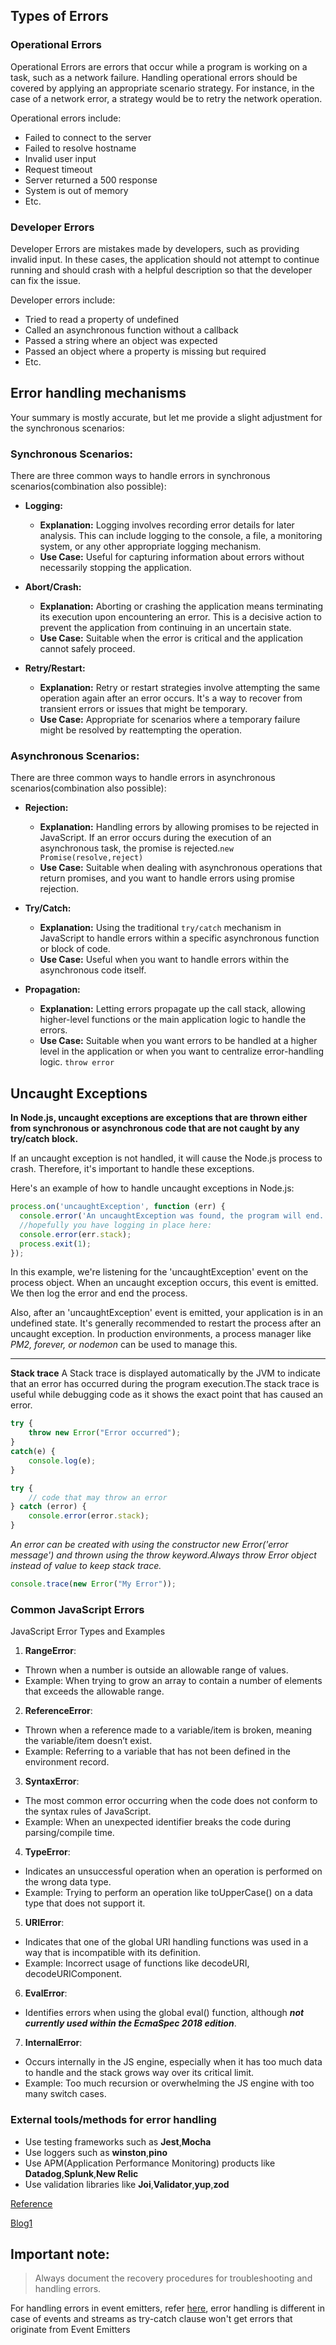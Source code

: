 ## Types of Errors


### Operational Errors

Operational Errors are errors that occur while a program is working on a task, such as a network failure. Handling operational errors should be covered by applying an appropriate scenario strategy. For instance, in the case of a network error, a strategy would be to retry the network operation.

Operational errors include:

- Failed to connect to the server
- Failed to resolve hostname
- Invalid user input
- Request timeout
- Server returned a 500 response
- System is out of memory
- Etc.

### Developer Errors

Developer Errors are mistakes made by developers, such as providing invalid input. In these cases, the application should not attempt to continue running and should crash with a helpful description so that the developer can fix the issue.

Developer errors include:

- Tried to read a property of undefined
- Called an asynchronous function without a callback
- Passed a string where an object was expected
- Passed an object where a property is missing but required
- Etc.

## Error handling mechanisms

Your summary is mostly accurate, but let me provide a slight adjustment for the synchronous scenarios:

### Synchronous Scenarios:

There are three common ways to handle errors in synchronous scenarios(combination also possible):

- **Logging:**
  - **Explanation:** Logging involves recording error details for later analysis. This can include logging to the console, a file, a monitoring system, or any other appropriate logging mechanism.
  - **Use Case:** Useful for capturing information about errors without necessarily stopping the application.

- **Abort/Crash:**
  - **Explanation:** Aborting or crashing the application means terminating its execution upon encountering an error. This is a decisive action to prevent the application from continuing in an uncertain state.
  - **Use Case:** Suitable when the error is critical and the application cannot safely proceed.

- **Retry/Restart:**
  - **Explanation:** Retry or restart strategies involve attempting the same operation again after an error occurs. It's a way to recover from transient errors or issues that might be temporary.
  - **Use Case:** Appropriate for scenarios where a temporary failure might be resolved by reattempting the operation.


### Asynchronous Scenarios:

There are three common ways to handle errors in asynchronous scenarios(combination also possible):

- **Rejection:**
  - **Explanation:** Handling errors by allowing promises to be rejected in JavaScript. If an error occurs during the execution of an asynchronous task, the promise is rejected.`new Promise(resolve,reject)`
  - **Use Case:** Suitable when dealing with asynchronous operations that return promises, and you want to handle errors using promise rejection.

- **Try/Catch:**
  - **Explanation:** Using the traditional `try/catch` mechanism in JavaScript to handle errors within a specific asynchronous function or block of code.
  - **Use Case:** Useful when you want to handle errors within the asynchronous code itself.

- **Propagation:**
  - **Explanation:** Letting errors propagate up the call stack, allowing higher-level functions or the main application logic to handle the errors.
  - **Use Case:** Suitable when you want errors to be handled at a higher level in the application or when you want to centralize error-handling logic. `throw error`

## Uncaught Exceptions

**In Node.js, uncaught exceptions are exceptions that are thrown either from synchronous or asynchronous code that are not caught by any try/catch block.**

If an uncaught exception is not handled, it will cause the Node.js process to crash. Therefore, it's important to handle these exceptions.

Here's an example of how to handle uncaught exceptions in Node.js:

```javascript
process.on('uncaughtException', function (err) {
  console.error('An uncaughtException was found, the program will end.');
  //hopefully you have logging in place here:
  console.error(err.stack);
  process.exit(1);
});
```

In this example, we're listening for the 'uncaughtException' event on the process object. When an uncaught exception occurs, this event is emitted. We then log the error and end the process.

Also, after an 'uncaughtException' event is emitted, your application is in an undefined state. It's generally recommended to restart the process after an uncaught exception. In production environments, a process manager like *PM2, forever, or nodemon* can be used to manage this.

---
**Stack trace**
A Stack trace is displayed automatically by the JVM to indicate that an error has occurred during the program execution.The stack trace is useful while debugging code as it shows the exact point that has caused an error. 

```javascript
try { 
	throw new Error("Error occurred"); 
} 
catch(e) { 
	console.log(e); 
} 
```
```javascript
try {
    // code that may throw an error
} catch (error) {
    console.error(error.stack);
}
```
*An error can be created with using the constructor new Error('error message') and thrown using the throw keyword.Always throw Error object instead of value to keep stack trace.*

```javascript
console.trace(new Error("My Error"));
```

### Common JavaScript Errors
JavaScript Error Types and Examples
1. **RangeError**:
- Thrown when a number is outside an allowable range of values.
- Example: When trying to grow an array to contain a number of elements that exceeds the allowable range.

2. **ReferenceError**:
- Thrown when a reference made to a variable/item is broken, meaning the variable/item doesn’t exist.
- Example: Referring to a variable that has not been defined in the environment record.

3. **SyntaxError**:
- The most common error occurring when the code does not conform to the syntax rules of JavaScript.
- Example: When an unexpected identifier breaks the code during parsing/compile time.

4. **TypeError**:
- Indicates an unsuccessful operation when an operation is performed on the wrong data type.
- Example: Trying to perform an operation like toUpperCase() on a data type that does not support it.

5. **URIError**:
- Indicates that one of the global URI handling functions was used in a way that is incompatible with its definition.
- Example: Incorrect usage of functions like decodeURI, decodeURIComponent.

6. **EvalError**:
- Identifies errors when using the global eval() function, although **_not currently used within the EcmaSpec 2018 edition_**.

7. **InternalError**:
- Occurs internally in the JS engine, especially when it has too much data to handle and the stack grows way over its critical limit.
- Example: Too much recursion or overwhelming the JS engine with too many switch cases.



### External tools/methods for error handling

- Use testing frameworks such as **Jest**,**Mocha**
- Use loggers such as **winston**,**pino**
- Use APM(Application Performance Monitoring) products like **Datadog**,**Splunk**,**New Relic**
- Use validation libraries like **Joi**,**Validator**,**yup**,**zod**

[Reference](https://github.com/Prakharsvnit/nodebestpractices?tab=readme-ov-file#2-error-handling-practices)

[Blog1](https://www.honeybadger.io/blog/errors-nodejs/)

## Important note:
> Always document the recovery procedures for troubleshooting and handling errors. 

For handling errors in event emitters, refer [here](https://github.com/Prakharsvnit/nodebestpractices?tab=readme-ov-file#-213-subscribe-to-event-emitters-and-streams-error-event), error handling is different in case of events and streams as try-catch clause won't get errors that originate from Event Emitters